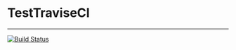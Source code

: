 ﻿# TestTraviseCI
---
[![Build Status](https://travis-ci.org/MyN1ckName/TestTraviseCI.svg?branch=master)](https://travis-ci.org/MyN1ckName/TestTraviseCI)